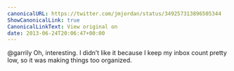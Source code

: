 ```yaml
---
canonicalURL: https://twitter.com/jmjordan/status/349257313896505344
ShowCanonicalLink: true
CanonicalLinkText: View original on
date: 2013-06-24T20:06:47+00:00
---
```

@garrily Oh, interesting. I didn’t like it because I keep my inbox count pretty low, so it was making things too organized.